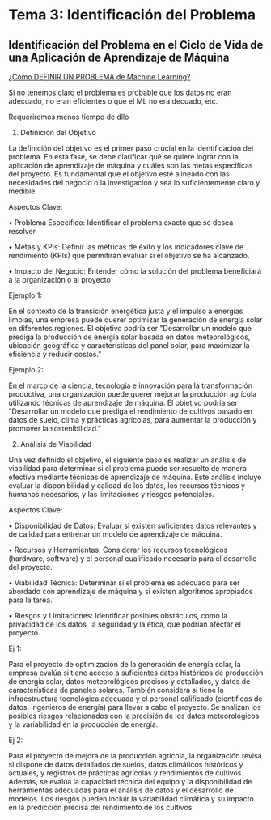 # Tema 3: Identificación del Problema

## Identificación del Problema en el Ciclo de Vida de una Aplicación de Aprendizaje de Máquina

[¿Cómo DEFINIR UN PROBLEMA de Machine Learning?](https://www.youtube.com/watch?v=hJHtpD-A0D0)

Si no tenemos claro el problema es probable que los datos no eran adecuado, no eran eficientes o que el ML no era decuado, etc.

Requeriremos menos tiempo de dllo



1. Definición del Objetivo

La definición del objetivo es el primer paso crucial en la identificación del problema. En esta fase, se debe clarificar qué se quiere lograr con la aplicación de aprendizaje de máquina y cuáles son las metas específicas del proyecto. Es fundamental que el objetivo esté alineado con las necesidades del negocio o la investigación y sea lo suficientemente claro y medible.

Aspectos Clave:

• Problema Específico: Identificar el problema exacto que se desea resolver.

• Metas y KPIs: Definir las métricas de éxito y los indicadores clave de rendimiento (KPIs) que permitirán evaluar si el objetivo se ha alcanzado.

• Impacto del Negocio: Entender cómo la solución del problema beneficiará a la organización o al proyecto

Ejemplo 1: 

En el contexto de la transición energética justa y el impulso a energías limpias, una empresa puede querer optimizar la generación de energía solar en diferentes regiones. El objetivo podría ser "Desarrollar un modelo que prediga la producción de energía solar basada en datos meteorológicos, ubicación geográfica y características del panel solar, para maximizar la eficiencia y reducir costos."

Ejemplo 2:

En el marco de la ciencia, tecnología e innovación para la transformación productiva, una organización puede querer mejorar la producción agrícola utilizando técnicas de aprendizaje de máquina. El objetivo podría ser "Desarrollar un modelo que prediga el rendimiento de cultivos basado en datos de suelo, clima y prácticas agrícolas, para aumentar la producción y promover la sostenibilidad."

2. Análisis de Viabilidad

Una vez definido el objetivo, el siguiente paso es realizar un análisis de viabilidad para determinar si el problema puede ser resuelto de manera efectiva mediante técnicas de aprendizaje de máquina. Este análisis incluye evaluar la disponibilidad y calidad de los datos, los recursos técnicos y humanos necesarios, y las limitaciones y riesgos potenciales.

Aspectos Clave:

•
Disponibilidad de Datos: Evaluar si existen suficientes datos relevantes y de calidad para entrenar un modelo de aprendizaje de máquina.

•
Recursos y Herramientas: Considerar los recursos tecnológicos (hardware, software) y el personal cualificado necesario para el desarrollo del proyecto.

•
Viabilidad Técnica: Determinar si el problema es adecuado para ser abordado con aprendizaje de máquina y si existen algoritmos apropiados para la tarea.

•
Riesgos y Limitaciones: Identificar posibles obstáculos, como la privacidad de los datos, la seguridad y la ética, que podrían afectar el proyecto.


Ej 1: 

Para el proyecto de optimización de la generación de energía solar, la empresa evalúa si tiene acceso a suficientes datos históricos de producción de energía solar, datos meteorológicos precisos y detallados, y datos de características de paneles solares. También considera si tiene la infraestructura tecnológica adecuada y el personal calificado (científicos de datos, ingenieros de energía) para llevar a cabo el proyecto. Se analizan los posibles riesgos relacionados con la precisión de los datos meteorológicos y la variabilidad en la producción de energía.

Ej 2: 

Para el proyecto de mejora de la producción agrícola, la organización revisa si dispone de datos detallados de suelos, datos climáticos históricos y actuales, y registros de prácticas agrícolas y rendimientos de cultivos. Además, se evalúa la capacidad técnica del equipo y la disponibilidad de herramientas adecuadas para el análisis de datos y el desarrollo de modelos. Los riesgos pueden incluir la variabilidad climática y su impacto en la predicción precisa del rendimiento de los cultivos.